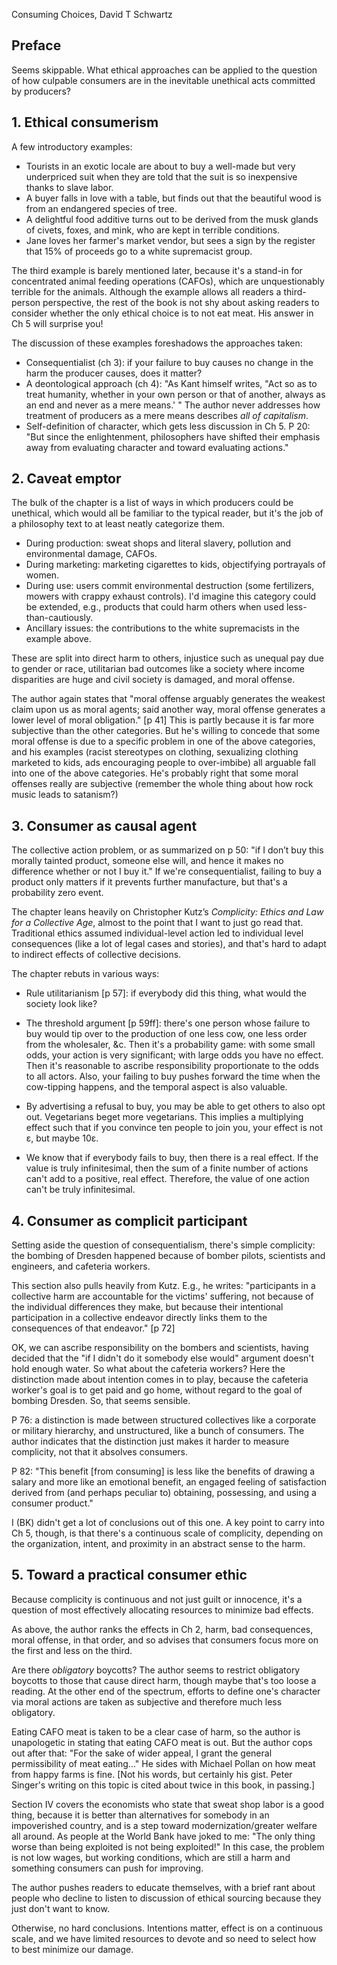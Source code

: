 Consuming Choices, David T Schwartz

## Preface

Seems skippable. What ethical approaches can be applied to the question of how culpable
consumers are in the inevitable unethical acts committed by producers?

## 1. Ethical consumerism

A few introductory examples:

* Tourists in an exotic locale are about to buy a well-made but very underpriced suit when
they are told that the suit is so inexpensive thanks to slave labor.
* A buyer falls in love with a table, but finds out that the beautiful wood is from an
endangered species of tree.
* A delightful food additive turns out to be derived from the musk glands of civets,
foxes, and mink, who are kept in terrible conditions.
* Jane loves her farmer's market vendor, but sees a sign by the register that 15% of
proceeds go to a white supremacist group.

The third example is barely mentioned later, because it's a stand-in for concentrated
animal feeding operations (CAFOs), which are unquestionably terrible for the animals.
Although the example allows all readers a third-person perspective, the rest of the book
is not shy about asking readers to consider whether the only ethical choice is to not eat
meat. His answer in Ch 5 will surprise you!

The discussion of these examples foreshadows the approaches taken:

* Consequentialist (ch 3): if your failure to buy causes no change in the harm the
  producer causes, does it matter?
*  A deontological approach (ch 4): "As Kant himself writes, "Act so as to treat
humanity, whether in your own person or that of another, always as an end and never
as a mere means.' " The author never addresses how treatment of producers as a mere
means describes _all of capitalism_.
* Self-definition of character, which gets less discussion in Ch 5. P 20: "But since the
  enlightenment, philosophers have shifted their emphasis away from evaluating character
and toward evaluating actions."

## 2. Caveat emptor

The bulk of the chapter is a list of ways in which producers could be unethical, which would all be familiar to the
typical reader, but it's the job of a philosophy text to at least neatly categorize them.

* During production: sweat shops and literal slavery, pollution and environmental damage, CAFOs.
* During marketing: marketing cigarettes to kids, objectifying portrayals of women.
* During use: users commit environmental destruction (some fertilizers, mowers with
crappy exhaust controls). I'd imagine this category could be extended, e.g., products
that could harm others when used less-than-cautiously.
* Ancillary issues: the contributions to the white supremacists in the example above.

These are split into direct harm to others, injustice such as
unequal pay due to gender or race, utilitarian bad outcomes like a society where income
disparities are huge and civil society is damaged, and moral offense.

The author again states that "moral offense arguably generates the weakest claim upon us as moral
agents; said another way, moral offense generates a lower level of moral obligation." [p
41] This is partly because it is far more subjective than the other
categories. But he's willing to concede that some moral offense is due to a specific
problem in one of the above categories, and his examples (racist stereotypes on clothing,
sexualizing clothing marketed to kids, ads encouraging people to over-imbibe) all arguable
fall into one of the above categories. He's probably right that some moral offenses really
are subjective (remember the whole thing about how rock music leads to satanism?)

## 3. Consumer as causal agent

The collective action problem, or as summarized on p 50: "if I don’t buy this morally
tainted product, someone else will, and hence it makes no difference whether or not I buy it."
If we're consequentialist, failing to buy a product only matters if it
prevents further manufacture, but that's a probability zero event.

The chapter leans heavily on Christopher Kutz’s _Complicity: Ethics and Law for a
Collective Age_, almost to the point that I want to just go read that.
Traditional ethics assumed individual-level action led to individual level
consequences (like a lot of legal cases and stories), and that's hard to adapt to
indirect effects of collective decisions.

The chapter rebuts in various ways:

* Rule utilitarianism [p 57]: if everybody did this thing, what would the society look
  like?

* The threshold argument [p 59ff]: there's one person whose failure to buy would tip over to the
production of one less cow, one less order from the wholesaler, &c. Then it's a
probability game: with some small odds, your action is very significant; with large odds
you have no effect. Then it's reasonable to ascribe responsibility proportionate to the
odds to all actors. Also, your failing to buy pushes forward the time when the cow-tipping
happens, and the temporal aspect is also valuable.

* By advertising a refusal to buy, you may be able to get others to also opt out.
Vegetarians beget more vegetarians. This implies a multiplying effect such that if you
convince ten people to join you, your effect is not ε, but maybe 10ε.

* We know that if everybody fails to buy, then there is a real effect.  If the value
is truly infinitesimal, then the sum of a finite number of actions can't add to a
positive, real effect. Therefore, the value of one action can't be truly infinitesimal.

## 4. Consumer as complicit participant

Setting aside the question of consequentialism, there's simple complicity: the bombing
of Dresden happened because of bomber pilots, scientists and engineers, and cafeteria
workers. 

This section also pulls heavily from Kutz. E.g., he writes: "participants in a
collective harm are accountable for the victims' suffering, not because of the
individual differences they make, but because their intentional participation in a
collective endeavor directly links them to the consequences of that endeavor." [p 72]

OK, we can ascribe responsibility on the bombers and scientists, having decided that the
"if I didn't do it somebody else would" argument doesn't hold enough water. So what about
the cafeteria workers? Here the distinction made about intention comes in to play,
because the cafeteria worker's goal is to get paid and go home, without regard to the
goal of bombing Dresden. So, that seems sensible.

P 76: a distinction is made between structured collectives like a corporate or military
hierarchy, and unstructured, like a bunch of consumers. The author indicates that the
distinction just makes it harder to measure complicity, not that it absolves consumers.

P 82: "This benefit [from consuming] is less like the benefits of drawing a salary
and more like an emotional benefit, an engaged feeling of satisfaction derived from
(and perhaps peculiar to) obtaining, possessing, and using a consumer product."

I (BK) didn't get a lot of conclusions out of this one. A key point to carry into Ch 5,
though, is that there's a continuous scale of complicity, depending on the organization,
intent, and proximity in an abstract sense to the harm.

## 5. Toward a practical consumer ethic

Because complicity is continuous and not just guilt or innocence, it's a question of
most effectively allocating resources to minimize bad effects.

As above, the author ranks the effects in Ch 2, harm, bad consequences, moral offense, in
that order, and so advises that consumers focus more on the first and less on the third.

Are there _obligatory_ boycotts? The author seems to restrict obligatory boycotts to those
that cause direct harm, though maybe that's too loose a reading. At the other end of the
spectrum, efforts to define one's character via moral actions are taken as subjective and
therefore much less obligatory.

Eating CAFO meat is taken to be a clear case of harm, so the author is unapologetic
in stating that eating CAFO meat is out. But the author cops out after that: "For the
sake of wider appeal, I grant the general permissibility of meat eating..." He sides with
Michael Pollan on how meat from happy farms is fine. [Not his words, but certainly
his gist. Peter Singer's writing on this topic is cited about twice in this book, in passing.]

Section IV covers the economists who state that sweat shop labor is a good thing, because
it is better than alternatives for somebody in an impoverished country, and is a step
toward modernization/greater welfare all around. As people at the World Bank have joked to
me: "The only thing worse than being exploited is not being exploited!" In this case, the
problem is not low wages, but working conditions, which are still a harm and something
consumers can push for improving.

The author pushes readers to educate themselves, with a brief rant about people who
decline to listen to discussion of ethical sourcing because they just don't want to know.

Otherwise, no hard conclusions. Intentions matter, effect is on a continuous scale, and we
have limited resources to devote and so need to select how to best minimize our damage.
